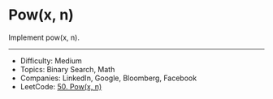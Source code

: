# Pow(x, n)

Implement pow(x, n).

---

* Difficulty: Medium
* Topics: Binary Search, Math
* Companies: LinkedIn, Google, Bloomberg, Facebook
* LeetCode: [50. Pow(x, n)](https://leetcode.com/problems/powx-n/description/)
